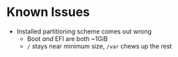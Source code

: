 # Known Issues

- Installed partitioning scheme comes out wrong
  - Boot _and_ EFI are both ~1GiB
  - `/` stays near minimum size, `/var` chews up the rest
